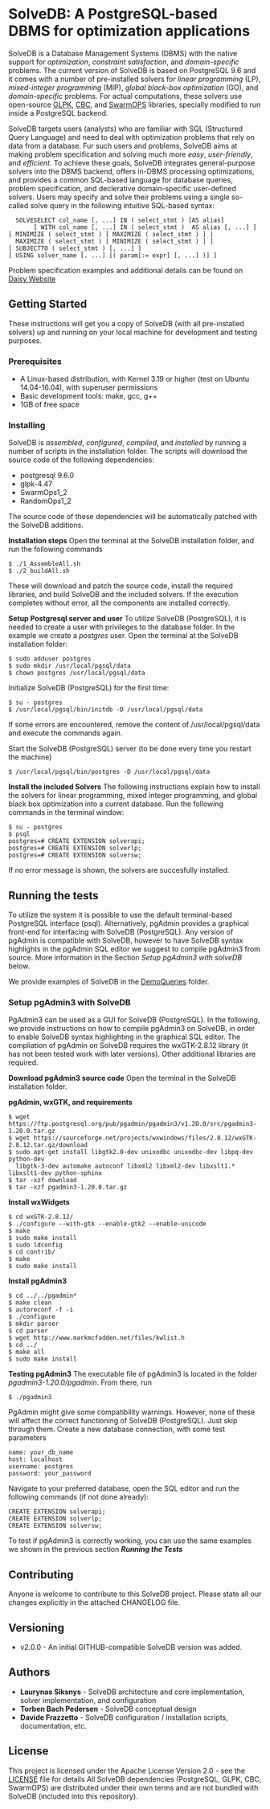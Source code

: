 # SolveDB: A PostgreSQL-based DBMS for optimization applications

SolveDB is a Database Management Systems (DBMS) with the native support for *optimization*, *constraint satisfaction*, and *domain-specific* problems. The current version of SolveDB is based on PostgreSQL 9.6 and it comes with a number of pre-installed solvers for *linear programming* (LP), *mixed-integer programming* (MIP), *global black-box optimization* (GO), and *domain-specific* problems. For actual computations, these solvers use open-source [GLPK](https://www.gnu.org/software/glpk/), [CBC](https://projects.coin-or.org/Cbc), and [SwarmOPS](http://www.hvass-labs.org/projects/swarmops/) libraries, specially modified to run inside a PostgreSQL backend.

SolveDB targets users (analysts) who are familiar with SQL (Structured Query Language) and need to deal with optimization problems that rely on data from a database. Fur such users and problems, SolveDB aims at making problem specification and solving much more *easy*, *user-friendly*, and *efficient*. To achieve these goals, SolveDB integrates general-purpose solvers into the DBMS backend, offers in-DBMS processing optimizations, and provides a common SQL-based language for database queries, problem specification, and declerative domain-specific user-defined solvers. Users may specify and solve their problems using a single so-called solve query in the following intuitive SQL-based syntax:

```
  SOLVESELECT col_name [, ...] IN ( select_stmt ) [AS alias]
       [ WITH col_name [, ...] IN ( select_stmt )  AS alias [, ...] ]
[ MINIMIZE ( select_stmt ) [ MAXIMIZE ( select_stmt ) ] |
  MAXIMIZE ( select_stmt ) [ MINIMIZE ( select_stmt ) ] ]
[ SUBJECTTO ( select_stmt ) [, ...] ]
[ USING solver_name [. ...] [( param[:= expr] [, ...] )] ]
```

Problem specification examples and additional details can be found on [Daisy Website](http://daisy.aau.dk/solvedb)

## Getting Started

These instructions will get you a copy of SolveDB (with all pre-installed solvers) up and running on your local machine for development and testing purposes.

### Prerequisites

- A Linux-based distribution, with Kernel 3.19 or higher (test on Ubuntu 14.04-16.04), with superuser permissions
- Basic development tools: make, gcc, g++
- 1GB of free space

### Installing

SolveDB is *assembled*, *configured*, *compiled*, and *installed* by running a number of scripts in the installation folder. The scripts will download the source code of the following dependencies:
- postgresql 9.6.0
- glpk-4.47
- SwarmOps1_2
- RandomOps1_2

The source code of these dependencies will be automatically patched with the SolveDB additions.

**Installation steps**
Open the terminal at the SolveDB installation folder, and run the following commands
```
$ ./1_AssembleAll.sh
$ ./2_buildAll.sh
```
These will download and patch the source code, install the required libraries, and build SolveDB and the included solvers. If the execution completes without error, all the components are installed correctly.

**Setup Postgresql server and user**
To utilize SolveDB (PostgreSQL), it is needed to create a user with privileges to the database folder. In the example we create a *postgres* user. Open the terminal at the SolveDB installation folder:

```
$ sudo adduser postgres
$ sudo mkdir /usr/local/pgsql/data
$ chown postgres /usr/local/pgsql/data
```


Initialize SolveDB (PostgreSQL) for the first time: 
```
$ su - postgres
$ /usr/local/pgsql/bin/initdb -D /usr/local/pgsql/data
```
If some errors are encountered, remove the content of /usr/local/pgsql/data and execute the commands again.

Start the SolveDB (PostgreSQL) server (to be done every time you restart the machine)

```
$ /usr/local/pgsql/bin/postgres -D /usr/local/pgsql/data 
```

**Install the included Solvers**
The following instructions explain how to install the solvers for linear programming, mixed integer programming, and global black box optimization into a current database. Run the following commands in the terminal window:

```
$ su - postgres
$ psql
postgres=# CREATE EXTENSION solverapi;
postgres=# CREATE EXTENSION solverlp;
postgres=# CREATE EXTENSION solversw;
```
If no error message is shown, the solvers are succesfully installed.


## Running the tests

To utilize the system it is possible to use the default terminal-based PostgreSQL interface (psql). Alternatively, pgAdmin provides a graphical front-end for interfacing with SolveDB (PostgreSQL). Any version of pgAdmin is compatible with SolveDB, however to have SolveDB syntax highlights in the pgAdmin SQL editor we suggest to compile pgAdmin3 from source. More information in the Section *Setup pgAdmin3 with solveDB* below.

We provide examples of SolveDB in the [DemoQueries](DemoQueries) folder.


### Setup pgAdmin3 with SolveDB
PgAdmin3 can be used as a GUI for SolveDB (PostgreSQL). In the following, we provide instructions on how to compile pgAdmin3 on SolveDB, in order to enable SolveDB syntax highlighting in the graphical SQL editor. The compliation of pgAdmin on SolveDB requires the wxGTK-2.8.12 library (it has not been tested work with later versions). Other additional libraries are required.

**Download pgAdmin3 source code**
Open the terminal in the SolveDB installation folder. 

**pgAdmin, wxGTK, and requirements**
```
$ wget https://ftp.postgresql.org/pub/pgadmin/pgadmin3/v1.20.0/src/pgadmin3-1.20.0.tar.gz
$ wget https://sourceforge.net/projects/wxwindows/files/2.8.12/wxGTK-2.8.12.tar.gz/download
$ sudo apt-get install libgtk2.0-dev unixodbc unixodbc-dev libpq-dev python-dev 
  libgtk-3-dev automake autoconf libxml2 libxml2-dev libxslt1.* libxslt1-dev python-sphinx
$ tar -xzf download
$ tar -xzf pgadmin3-1.20.0.tar.gz
```
**Install wxWidgets**
```
$ cd wxGTK-2.8.12/
$ ./configure --with-gtk --enable-gtk2 --enable-unicode
$ make
$ sudo make install
$ sudo ldconfig
$ cd contrib/
$ make
$ sudo make install
```
**Install pgAdmin3**
```
$ cd ../../pgadmin*
$ make clean
$ autoreconf -f -i
$ ./configure
$ mkdir parser
$ cd parser 
$ wget http://www.markmcfadden.net/files/kwlist.h 
$ cd ../
$ make all
$ sudo make install
```

**Testing pgAdmin3**
The executable file of pgAdmin3 is located in the folder *pgadmin3-1.20.0/pgadmin*. From there, run 
```
$ ./pgadmin3
```
PgAdmin might give some compatibility warnings. However, none of these will affect the correct functioning of SolveDB (PostgreSQL). Just skip through them.
Create a new database connection, with some test parameters
```
name: your_db_name
host: localhost
username: postgres 
password: your_password
```

Navigate to your preferred database, open the SQL editor and run the following commands (if not done already):
```
CREATE EXTENSION solverapi;
CREATE EXTENSION solverlp;
CREATE EXTENSION solversw;
```

To test if pgAdmin3 is correctly working, you can use the same examples we shown in the previous section **_Running the Tests_**

## Contributing

Anyone is welcome to contribute to this SolveDB project. Please state all our changes explicitly  in the attached CHANGELOG file.

## Versioning

* v2.0.0 - An initial GITHUB-compatible SolveDB version was added.

## Authors

* **Laurynas Siksnys** - SolveDB architecture and core implementation, solver implementation, and configuration
* **Torben Bach Pedersen** - SolveDB conceptual design 
* **Davide Frazzetto** - SolveDB configuration / installation scripts, documentation, etc.

## License

This project is licensed under the Apache License Version 2.0 - see the [LICENSE](LICENSE) file for details
All SolveDB dependencies (PostgreSQL, GLPK, CBC, SwarmOPS) are distributed under their own terms and are not bundled with SolveDB (included into this repository).


